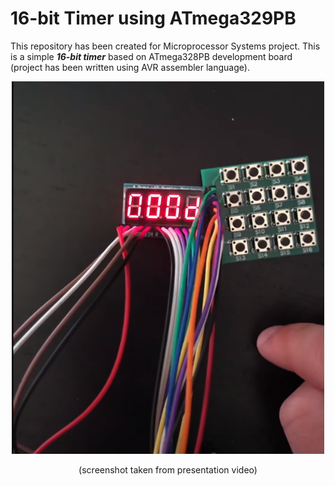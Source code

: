 # 16-bit Timer using ATmega329PB

This repository has been created for Microprocessor Systems project. This is a simple __*16-bit timer*__ based on ATmega328PB development board (project has been written using AVR assembler language).

<p align="center">
<img src="https://github.com/JZimnol/16BitTimer_AVR_assembler/blob/main/img/timer.png" width="500">
</p>
<p align="center">
(screenshot taken from presentation video) 
</p>
